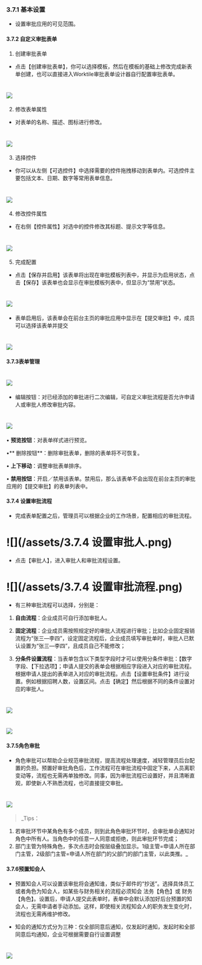 ### 3.7.1 基本设置

* 设置审批应用的可见范围。

#### 3.7.2 自定义审批表单

1) 创建审批表单

* 点击【创建审批表单】，你可以选择模板，然后在模板的基础上修改完成新表单创建，也可以直接进入Worktile审批表单设计器自行配置审批表单。

# ![](/assets/3.7.2自定义审批表单.png)

2) 修改表单属性

* 对表单的名称、描述、图标进行修改。

# ![](/assets/3.7.2修改表单属性.png)


3) 选择控件

* 你可以从左侧【可选控件】中选择需要的控件拖拽移动到表单内。可选控件主要包括文本、日期、数字等常用表单信息。

# ![](/assets/3.7.2选择控件.png)

4) 修改控件属性

* 在右侧【控件属性】对选中的控件修改其标题、提示文字等信息。

# ![](/assets/3.7.4修改控件属性.png)

5) 完成配置

* 点击【保存并启用】该表单将出现在审批模板列表中，并显示为启用状态，点击【保存】该表单也会显示在审批模板列表中，但显示为“禁用”状态。

# ![](/assets/3.7.5完成设置保存.png)

* 表单启用后，该表单会在前台主页的审批应用中显示在【提交审批】中，成员可以选择该表单并提交

# ![](/assets/3.7.5.2发起审批.png)

#### 3.7.3表单管理

# ![](/assets/3.7.6表单管理.png)

* 编辑按钮：对已经添加的审批进行二次编辑，可自定义审批流程是否允许申请人或审批人修改审批内容。

# ![](/assets/3.7.5编辑按钮.png)


• **预览按钮**：对表单样式进行预览。

•** 删除按钮**：删除审批表单，删除的表单将不可恢复。

• **上下移动**：调整审批表单排序。

• **禁用按钮**：开启／禁用该表单。禁用后，那么该表单不会出现在前台主页的审批应用的【提交审批】的表单列表中。

#### 3.7.4 设置审批流程

* 完成表单配置之后，管理员可以根据企业的工作场景，配置相应的审批流程。

# ![](/assets/3.7.4 设置审批人.png)
* 点击【审批人】，进入审批人和审批流程设置。

# ![](/assets/3.7.4 设置审批流程.png)

* 有三种审批流程可以选择，分别是：

1) **自由流程**：企业成员可自行添加审批人。

2) **固定流程**：企业成员需按照规定好的审批人流程进行审批；比如企业固定报销流程为“张三—李四”，设定固定流程后，企业成员填写审批单时，审批人已默认设置为“张三—李四”，且成员自己不能修改；

3) **分条件设置流程**：当表单包含以下类型字段时才可以使用分条件审批：【数字字段、【下拉选项】；申请人提交的表单会根据相应字段进入对应的审批流程。根据申请人提出的表单进入对应的审批流程。点击【设置审批条件】进行设置。例如根据招聘人数，设置区间。点击【确定】然后根据不同的条件设置对应的审批人。

# ![](/assets/3.7.6设置审批条件.png)

# ![](/assets/3.7.6添加审批人.png)

#### 3.7.5角色审批

* 角色审批可以帮助企业规范审批流程，提高流程处理速度，减轻管理员后台配置的负担。预置好审批角色后，工作流程可在审批流程中固定下来，人员离职变动等，流程也无需再单独修改。同事，因为审批流程已设置好，并且清晰直观，即使新人不熟悉流程，也可直接提交审批。

# ![](/assets/3.7.6审批角色.png)

> _Tips：
1) 若审批环节中某角色有多个成员，则到此角色审批环节时，会审批单会通知对角色中所有人。当角色中的任意一人同意或拒绝，则此审批环节完成；
2) 部门主管为特殊角色，多次点击时会按层级叠加显示。1级主管=申请人所在部门主管，2级部门主管=申请人所在部门的父部门的部门主管，以此类推。_

#### 3.7.6预置知会人

* 预置知会人可以设置该审批将会通知谁，类似于邮件的“抄送”。选择具体员工或者角色为知会人，如某些与财务相关的流程必须知会 法务【角色】或 财务【角色】。设置后，申请人提交此表单时，表单中会默认添加好后台预置的知会人，无需申请者手动添加。这样，即使相关流程知会人的职务发生变化时，流程也无需再维护修改。

* 知会的通知方式分为三种：仅全部同意后通知，仅发起时通知，发起时和全部同意后均通知，企业可根据需要自行设置调整
# ![](/assets/3.7.6知会人设置.png)



